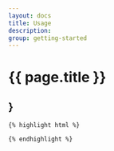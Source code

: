 ```yaml
---
layout: docs
title: Usage
description: 
group: getting-started
---
```


# {{ page.title }}

<section id="headings clearfix">
	<h2 class="section__title">}</h2>


	
	{% highlight html %}

	{% endhighlight %}

</section>